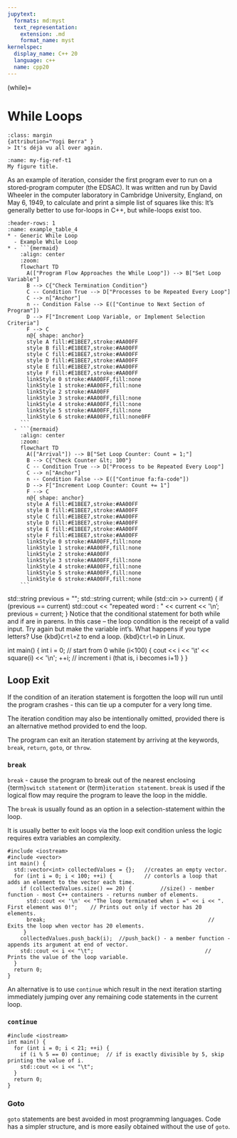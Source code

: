 ```yaml
---
jupytext:
  formats: md:myst
  text_representation:
    extension: .md
    format_name: myst
kernelspec:
  display_name: C++ 20
  language: c++
  name: cpp20
---
```

(while)=
# While Loops
```{note}
:class: margin
{attribution="Yogi Berra" }
> It's déjà vu all over again.
```


```{figure} ../images/programmingloops.svg
:name: my-fig-ref-t1
My figure title.
```
As an example of iteration, consider the first program ever to run on a
stored-program computer (the EDSAC). It was written and run by David Wheeler
in the computer laboratory in Cambridge University, England, on May 6, 1949,
to calculate and print a simple list of squares like this:
It’s generally better to use for-loops in C++, but while-loops exist too.


```{list-table}
:header-rows: 1
:name: example_table_4
* - Generic While Loop
  - Example While Loop
* - ```{mermaid}
    :align: center
    :zoom:
    flowchart TD
      A(["Program Flow Approaches the While Loop"]) --> B["Set Loop Variable"]
      B --> C{"Check Termination Condition"}
      C -- Condition True --> D["Processes to be Repeated Every Loop"]
      C --> n["Anchor"]
      n -- Condition False --> E(["Continue to Next Section of Program"])
      D --> F["Increment Loop Variable, or Implement Selection Criteria"]
      F --> C
      n@{ shape: anchor}
      style A fill:#E1BEE7,stroke:#AA00FF
      style B fill:#E1BEE7,stroke:#AA00FF
      style C fill:#E1BEE7,stroke:#AA00FF
      style D fill:#E1BEE7,stroke:#AA00FF
      style E fill:#E1BEE7,stroke:#AA00FF
      style F fill:#E1BEE7,stroke:#AA00FF  
      linkStyle 0 stroke:#AA00FF,fill:none
      linkStyle 1 stroke:#AA00FF,fill:none
      linkStyle 2 stroke:#AA00FF
      linkStyle 3 stroke:#AA00FF,fill:none
      linkStyle 4 stroke:#AA00FF,fill:none
      linkStyle 5 stroke:#AA00FF,fill:none
      linkStyle 6 stroke:#AA00FF,fill:none0FF
    ```
  - ```{mermaid}
    :align: center
    :zoom:
    flowchart TD
      A(["Arrival"]) --> B["Set Loop Counter: Count = 1;"]
      B --> C{"Check Counter &lt; 100"}
      C -- Condition True --> D["Process to be Repeated Every Loop"]
      C --> n["Anchor"]
      n -- Condition False --> E(["Continue fa:fa-code"])
      D --> F["Increment Loop Counter: Count += 1"]
      F --> C
      n@{ shape: anchor}
      style A fill:#E1BEE7,stroke:#AA00FF
      style B fill:#E1BEE7,stroke:#AA00FF
      style C fill:#E1BEE7,stroke:#AA00FF
      style D fill:#E1BEE7,stroke:#AA00FF
      style E fill:#E1BEE7,stroke:#AA00FF
      style F fill:#E1BEE7,stroke:#AA00FF  
      linkStyle 0 stroke:#AA00FF,fill:none
      linkStyle 1 stroke:#AA00FF,fill:none
      linkStyle 2 stroke:#AA00FF
      linkStyle 3 stroke:#AA00FF,fill:none
      linkStyle 4 stroke:#AA00FF,fill:none
      linkStyle 5 stroke:#AA00FF,fill:none
      linkStyle 6 stroke:#AA00FF,fill:none
    ```
```



std::string previous = "";
std::string current;
while (std::cin >> current) {
	if (previous == current)
	std::cout << "repeated word : " << current << '\n’;
	previous = current;
}
Notice that the conditional statement for both while and if are in parens.
In this case – the loop condition is the receipt of a valid input. 
Try again but make the variable int’s. What happens if you type letters?
Use {kbd}`Crtl+Z` to end a loop. {kbd}`Ctrl+D` in Linux.

int main()
{
int i = 0; // start from 0
while (i<100) {
cout << i << '\t' << square(i) << '\n';
++i; // increment i (that is, i becomes i+1)
}
}


## Loop Exit


If the condition of an iteration statement is forgotten the loop will run until the program crashes - this can tie up a computer for a very long time.

The iteration condition may also be intentionally omitted, provided there is an alternative method provided to end the loop.

The program can exit an iteration statement by arriving at the keywords, `break`, `return`, `goto`, or `throw`.

### `break`

`break` - cause the program to break out of the nearest enclosing {term}`switch statement` or {term}`iteration statement`. `break` is used if the logical flow may require the program to leave the loop in the middle.

The `break` is usually found as an option in a selection-statement within the loop.

It is usually better to exit loops via the loop exit condition unless the logic requires extra variables an complexity. 

```{code-cell} c++
#include <iostream>
#include <vector>
int main() {
  std::vector<int> collectedValues = {};   //creates an empty vector.
  for (int i = 0; i < 100; ++i) {          // contorls a loop that adds an element to the vector each time.
    if (collectedValues.size() == 20) {         //size() - member function - most C++ containers - returns number of elements.
      std::cout << '\n' << "The loop terminated when i =" << i << ". First element was 0!";    // Prints out only if vector has 20 elements.
      break;                                                   // Exits the loop when vector has 20 elements. 
     }  
    collectedValues.push_back(i);  //push_back() - a member function - appends its argument at end of vector.
    std::cout << i << "\t";                                   // Prints the value of the loop variable.
  }
  return 0;
}
```

An alternative is to use `continue` which result in the next iteration starting immediately jumping over any remaining code statements in the current loop.

### `continue`

```{code-cell} c++
#include <iostream>
int main() {
  for (int i = 0; i < 21; ++i) {
    if (i % 5 == 0) continue;  // if is exactly divisible by 5, skip printing the value of i.
    std::cout << i << "\t";
  }
  return 0;
}
```
### Goto
`goto` statements are best avoided in most programming languages. Code has a simpler structure, and is more easily obtained without the use of `goto`.
